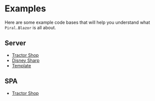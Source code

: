 # Examples

Here are some example code bases that will help you understand what `Piral.Blazor` is all about.

## Server

- [Tractor Shop](./server/tractor-shop.md)
- [Disney Sharp](./server/disney-sharp.md)
- [Template](./server/template.md)

## SPA

- [Tractor Shop](./spa/tractor-shop.md)
